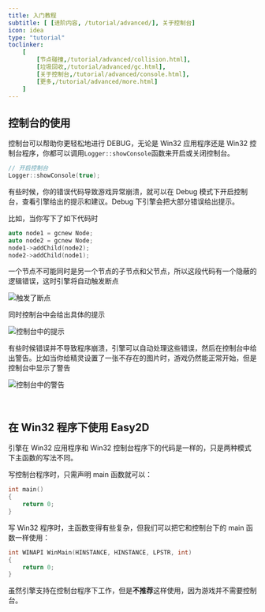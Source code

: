 ```yaml
---
title: 入门教程
subtitle: [ [进阶内容, /tutorial/advanced/], 关于控制台]
icon: idea
type: "tutorial"
toclinker: 
    [
        [节点碰撞,/tutorial/advanced/collision.html],
        [垃圾回收,/tutorial/advanced/gc.html],
        [关于控制台,/tutorial/advanced/console.html],
        [更多,/tutorial/advanced/more.html]
    ]
---
```


## 控制台的使用

控制台可以帮助你更轻松地进行 DEBUG，无论是 Win32 应用程序还是 Win32 控制台程序，你都可以调用`Logger::showConsole`函数来开启或关闭控制台。

```cpp
// 开启控制台
Logger::showConsole(true);
```

有些时候，你的错误代码导致游戏异常崩溃，就可以在 Debug 模式下开启控制台，查看引擎给出的提示和建议。Debug 下引擎会把大部分错误给出提示。

比如，当你写下了如下代码时

```cpp
auto node1 = gcnew Node;
auto node2 = gcnew Node;
node1->addChild(node2);
node2->addChild(node1);
```

一个节点不可能同时是另一个节点的子节点和父节点，所以这段代码有一个隐蔽的逻辑错误，这时引擎将自动触发断点

![触发了断点](/assets/images/tutorial/console1.png)

同时控制台中会给出具体的提示

![控制台中的提示](/assets/images/tutorial/console2.png)

有些时候错误并不导致程序崩溃，引擎可以自动处理这些错误，然后在控制台中给出警告。比如当你给精灵设置了一张不存在的图片时，游戏仍然能正常开始，但是控制台中显示了警告

![控制台中的警告](/assets/images/tutorial/console3.png)

<br />

## 在 Win32 程序下使用 Easy2D

引擎在 Win32 应用程序和 Win32 控制台程序下的代码是一样的，只是两种模式下主函数的写法不同。

写控制台程序时，只需声明 main 函数就可以：

```cpp
int main()
{
	return 0;
}
```

写 Win32 程序时，主函数变得有些复杂，但我们可以把它和控制台下的 main 函数一样使用：

```cpp
int WINAPI WinMain(HINSTANCE, HINSTANCE, LPSTR, int)
{
	return 0;
}
```

虽然引擎支持在控制台程序下工作，但是**不推荐**这样使用，因为游戏并不需要控制台。

<br />

